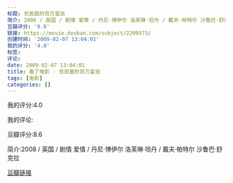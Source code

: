 ```yaml
---
标题: 贫民窟的百万富翁
简介: 2008 / 英国 / 剧情 爱情 / 丹尼·博伊尔 洛芙琳·坦丹 / 戴夫·帕特尔 沙鲁巴·舒克拉
豆瓣评分: '8.6'
链接: https://movie.douban.com/subject/2209573/
创建时间: '2009-02-07 13:04:01'
我的评分: '4.0'
标签:
评论:
date: 2009-02-07 13:04:01
title: 看了电影 - 贫民窟的百万富翁
tags: [电影]
categories: []
---
```


我的评分:4.0

我的评论:

豆瓣评分:8.6

简介:2008 / 英国 / 剧情 爱情 / 丹尼·博伊尔 洛芙琳·坦丹 / 戴夫·帕特尔 沙鲁巴·舒克拉

[豆瓣链接](https://movie.douban.com/subject/2209573/)


